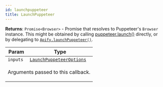 ```yaml
---
id: launchpuppeteer
title: LaunchPuppeteer
---
```


<a name="LaunchPuppeteer"></a>

**Returns**: `Promise<Browser>` - Promise that resolves to Puppeteer's `Browser` instance. This might be obtained by calling
<a href="https://pptr.dev/#?product=Puppeteer&version=v2.0.0&show=api-puppeteerlaunchoptions">puppeteer.launch()</a> directly, or by delegating to
[`Apify.launchPuppeteer()`](../api/apify#apifylaunchpuppeteeroptions-%E2%87%92-promisebrowser).

<table>
<thead>
<tr>
<th>Param</th><th>Type</th>
</tr>
</thead>
<tbody>
<tr>
<td><code>inputs</code></td><td><code><a href="../typedefs/launchpuppeteeroptions">LaunchPuppeteerOptions</a></code></td>
</tr>
<tr>
<td colspan="3"><p>Arguments passed to this callback.</p>
</td></tr></tbody>
</table>
